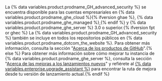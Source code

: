 La {% data variables.product.prodname_GH_advanced_security %} se encuentra disponible para las cuentas empresariales en {% data variables.product.prodname_ghe_cloud %}{% ifversion ghae %}, {% data variables.product.prodname_ghe_managed %},{% endif %} y {% data variables.product.prodname_ghe_server %} 3.0 o superior.{% ifversion fpt or ghec %} La {% data variables.product.prodname_GH_advanced_security %} también se incluye en todos los repositorios públicos en {% data variables.product.prodname_dotcom_the_website %}. Para obtener más información, consulta la sección "[Acerca de los productos de GitHub](/github/getting-started-with-github/githubs-products)".{% else %} Para obtener más información sobre cómo mejorar tu instancia de {% data variables.product.prodname_ghe_server %}, consulta la sección "[Acerca de las mejoras a los lanzamientos nuevos](/admin/overview/about-upgrades-to-new-releases)" y refiérete al [{% data variables.enterprise.upgrade_assistant %}](https://support.github.com/enterprise/server-upgrade) para encontrar la ruta de mejora desde tu versión de lanzamiento actual.{% endif %}
